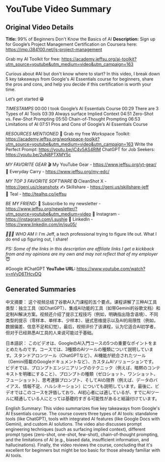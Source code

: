 # YouTube Video Summary

## Original Video Details
**Title:** 99% of Beginners Don't Know the Basics of AI
**Description:** Sign up for Google’s Project Management Certification on Coursera here: https://imp.i384100.net/js-project-management

Grab my AI Toolkit for free: https://academy.jeffsu.org/ai-toolkit?utm_source=youtube&utm_medium=video&utm_campaign=163

Curious about #AI but don't know where to start? In this video, I break down 5 key takeaways from Google's AI Essentials course for beginners, share the pros and cons, and help you decide if this certification is worth your time.

Let’s get started 😁

*TIMESTAMPS*
00:00 I took Google’s AI Essentials Course
00:29 There are 3 Types of AI Tools
03:39 Always surface Implied Context
04:51 Zero-Shot vs. Few-Shot Prompting
05:50 Chain-of-Thought Prompting
06:53 Limitations of AI
07:51 Pros and Cons of Google’s AI Essentials Course

*RESOURCES MENTIONED*
🔩 Grab my free Workspace Toolkit: https://academy.jeffsu.org/workspace-toolkit?utm_source=youtube&utm_medium=video&utm_campaign=163
Write the Perfect Prompt: https://youtu.be/jC4v5AS4RIM
ChatGPT for Job Seekers: https://youtu.be/2uN8PTXMY5c

*MY FAVORITE GEAR*
🎬 My YouTube Gear - https://www.jeffsu.org/yt-gear/
🎒 Everyday Carry - https://www.jeffsu.org/my-edc/

*MY TOP 3 FAVORITE SOFTWARE*
❎ CleanShot X - https://geni.us/cleanshotx
✍️ Skillshare - https://geni.us/skillshare-jeff
💼 Teal - http://tealhq.co/jeffsu

*BE MY FRIEND:*
📧 Subscribe to my newsletter - https://www.jeffsu.org/newsletter/?utm_source=youtube&utm_medium=video
📸 Instagram - https://instagram.com/j.sushie
🤝 LinkedIn - https://www.linkedin.com/in/jsu05/

*👨🏻‍💻 WHO AM I:*
I'm Jeff, a tech professional trying to figure life out. What I do end up figuring out, I share!

_PS: Some of the links in this description are affiliate links I get a kickback from and my opinions are my own and may not reflect that of my employer_ 😇

#Google #ChatGPT
**YouTube URL:** https://www.youtube.com/watch?v=nVyD6THcvDQ

## Generated Summaries
中文摘要：
这个视频总结了谷歌AI入门课程的五个要点。课程讲解了三种AI工具类型：独立工具（如ChatGPT）、集成AI功能的工具（如带Gemini的谷歌文档）和定制AI解决方案。视频还介绍了提示工程技巧（例如，明确指出隐含语境）、不同类型的提示（零样本、单样本、少样本）、链式思维提示以及AI的局限性（例如，数据偏差、信息不足和幻觉）。最后，视频评价了该课程，认为它适合AI初学者，但对于已经熟悉AI工具的人来说可能过于基础。

日本語訳：
このビデオは、GoogleのAI入門コースの5つの重要なポイントをまとめたものです。コースでは、3種類のAIツールの種類について説明しています。スタンドアロンツール（ChatGPTなど）、AI機能が統合されたツール（Gemini搭載のGoogleドキュメントなど）、カスタムAIソリューションです。ビデオでは、プロンプトエンジニアリングのテクニック（例えば、暗黙のコンテキストを明確にすること）、プロンプトの種類（ゼロショット、ワンショット、フューショット）、思考連鎖プロンプト、そしてAIの限界（例えば、データのバイアス、情報不足、ハルシネーション）についても説明しています。最後に、ビデオではこのコースを評価しており、AI初心者には適しているが、すでにAIツールに精通している人にとっては基礎的すぎる可能性があると結論付けています。


English Summary:
This video summarizes five key takeaways from Google's AI Essentials course.  The course covers three types of AI tools: standalone tools (like ChatGPT), tools with integrated AI features (like Google Docs with Gemini), and custom AI solutions.  The video also discusses prompt engineering techniques (such as surfacing implied context), different prompt types (zero-shot, one-shot, few-shot), chain-of-thought prompting, and the limitations of AI (e.g., biased data, insufficient information, and hallucinations). Finally, the video reviews the course, concluding that it's excellent for beginners but might be too basic for those already familiar with AI tools.
